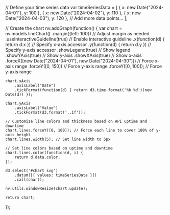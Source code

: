// Define your time series data
var timeSeriesData = [
    { x: new Date("2024-04-01"), y: 100 },
    { x: new Date("2024-04-02"), y: 110 },
    { x: new Date("2024-04-03"), y: 120 },
    // Add more data points...
];

// Create the chart
nv.addGraph(function() {
    var chart = nv.models.lineChart()
        .margin({left: 100}) // Adjust margin as needed
        .useInteractiveGuideline(true) // Enable interactive guideline
        .x(function(d) { return d.x }) // Specify x-axis accessor
        .y(function(d) { return d.y }) // Specify y-axis accessor
        .showLegend(true) // Show legend
        .showYAxis(true) // Show y-axis
        .showXAxis(true) // Show x-axis
        .forceX([new Date("2024-04-01"), new Date("2024-04-30")]) // Force x-axis range
        .forceY([0, 150]) // Force y-axis range
        .forceY([0, 100]); // Force y-axis range
        
    chart.xAxis
        .axisLabel("Date")
        .tickFormat(function(d) { return d3.time.format('%b %d')(new Date(d)) });

    chart.yAxis
        .axisLabel("Value")
        .tickFormat(d3.format(',.1f'));

    // Customize line colors and thickness based on API uptime and downtime
    chart.lines.forceY([0, 100]); // Force each line to cover 100% of y-axis height
    chart.lines.width(5); // Set line width to 5px

    // Set line colors based on uptime and downtime
    chart.lines.color(function(d, i) {
        return d.data.color;
    });

    d3.select('#chart svg')
        .datum([{ values: timeSeriesData }])
        .call(chart);

    nv.utils.windowResize(chart.update);

    return chart;
});
